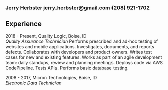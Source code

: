 <h3>
Jerry Herbster  
jerry.herbster@gmail.com  
(208) 921-1702  
</h3>

## Experience

2018 - Present, Quality Logic, Boise, ID  
_Quality Assurance Technician_
Performs prescribed and ad-hoc testing of websites and mobile applications.  Investigates, documents, and reports defects.  Collaborates with developers and product owners. Writes test cases for new and existing features.  Works as part of an agile development team: daily standups, review and planning meetings. Deploys code via AWS CodePipeline. Tests APIs. Performs basic database testing.  

2008 - 2017, Micron Technologies, Boise, ID  
_Electronic Data Technician_  
